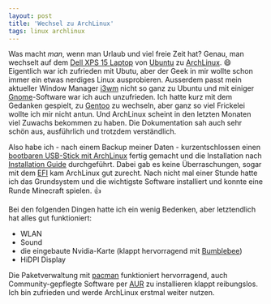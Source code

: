 ```yaml
---
layout: post
title: 'Wechsel zu ArchLinux'
tags: linux archlinux
---
```

Was macht *man*, wenn man Urlaub und viel freie Zeit hat? Genau, man wechselt auf dem [Dell XPS 15 Laptop][9] von [Ubuntu][0] zu [ArchLinux][1]. :smile: Eigentlich war ich zufrieden mit Ubutu, aber der Geek in mir wollte schon immer ein etwas nerdiges Linux ausprobieren. Ausserdem passt mein aktueller Window Manager [i3wm][6] nicht so ganz zu Ubuntu und mit einiger [Gnome][7]-Software war ich auch unzufrieden. Ich hatte kurz mit dem Gedanken gespielt, zu [Gentoo][2] zu wechseln, aber ganz so viel Frickelei wollte ich mir nicht antun. Und ArchLinux scheint in den letzten Monaten viel Zuwachs bekommen zu haben. Die Dokumentation sah auch sehr schön aus, ausführlich und trotzdem verständlich.

Also habe ich - nach einem Backup meiner Daten - kurzentschlossen einen [bootbaren USB-Stick mit ArchLinux][3] fertig gemacht und die Installation nach [Installation Guide][4] durchgeführt. Dabei gab es keine Überraschungen, sogar mit dem [EFI][5] kam ArchLinux gut zurecht. Nach nicht mal einer Stunde hatte ich das Grundsystem und die wichtigste Software installiert und konnte eine Runde Minecraft spielen. :thumbsup:

Bei den folgenden Dingen hatte ich ein wenig Bedenken, aber letztendlich hat alles gut funktioniert:

* WLAN
* Sound
* die eingebaute Nvidia-Karte (klappt hervorragend mit [Bumblebee][8])
* HiDPI Display

Die Paketverwaltung mit [pacman][10] funktioniert hervorragend, auch Community-gepflegte Software per [AUR][11] zu installieren klappt reibungslos. Ich bin zufrieden und werde ArchLinux erstmal weiter nutzen.

[0]: http://www.ubuntu.com/
[1]: https://www.archlinux.org
[2]: https://www.gentoo.org/
[3]: https://wiki.archlinux.org/index.php/USB_flash_installation_media
[4]: https://wiki.archlinux.org/index.php/Installation_guide
[5]: https://wiki.archlinux.org/index.php/Unified_Extensible_Firmware_Interface#EFI_System_Partition
[6]: http://i3wm.org/
[7]: https://www.gnome.org/
[8]: https://wiki.archlinux.org/index.php/Bumblebee
[9]: http://www.dell.com/de/p/xps-15-l521x/pd
[10]: https://wiki.archlinux.org/index.php/Pacman
[11]: https://wiki.archlinux.org/index.php/Arch_User_Repository
